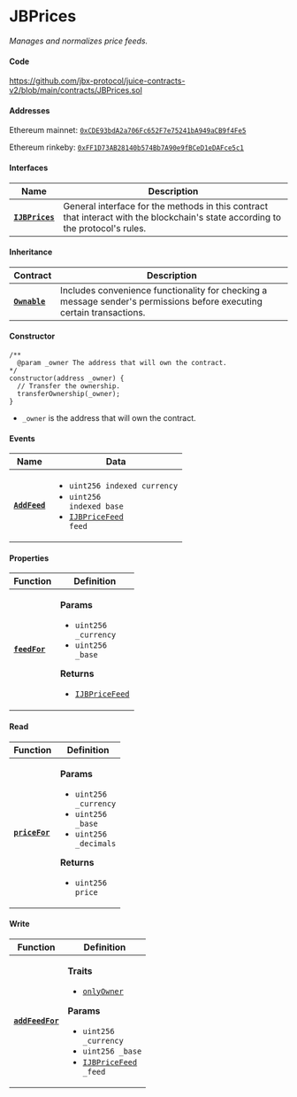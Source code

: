 # JBPrices

_Manages and normalizes price feeds._

#### Code

https://github.com/jbx-protocol/juice-contracts-v2/blob/main/contracts/JBPrices.sol

#### Addresses

Ethereum mainnet: [`0xCDE93bdA2a706Fc652F7e75241bA949aCB9f4Fe5`](https://etherscan.io/address/0xCDE93bdA2a706Fc652F7e75241bA949aCB9f4Fe5)

Ethereum rinkeby: [`0xFF1D73AB28140b574Bb7A90e9fBCeD1eDAFce5c1`](https://rinkeby.etherscan.io/address/0xFF1D73AB28140b574Bb7A90e9fBCeD1eDAFce5c1)

#### Interfaces

| Name                                             | Description                                                                                                                              |
| ------------------------------------------------ | ---------------------------------------------------------------------------------------------------------------------------------------- |
| [**`IJBPrices`**](/docs/v4/deprecated/v2/interfaces/ijbprices.md) | General interface for the methods in this contract that interact with the blockchain's state according to the protocol's rules. |

#### Inheritance

| Contract                                                                  | Description                                                                                                                              |
| ------------------------------------------------------------------------- | ---------------------------------------------------------------------------------------------------------------------------------------- |
| [**`Ownable`**](https://docs.openzeppelin.com/contracts/4.x/api/access#Ownable) | Includes convenience functionality for checking a message sender's permissions before executing certain transactions. |

#### Constructor

```
/**
  @param _owner The address that will own the contract.
*/
constructor(address _owner) {
  // Transfer the ownership.
  transferOwnership(_owner);
}
```

* `_owner` is the address that will own the contract.

#### Events

| Name                               | Data                                                                                                                                                                                    |
| ---------------------------------- | --------------------------------------------------------------------------------------------------------------------------------------------------------------------------------------- |
| [**`AddFeed`**](/docs/v4/deprecated/v2/contracts/jbprices/events/addfeed.md) | <ul><li><code>uint256 indexed currency</code></li><li><code>uint256 indexed base</code></li><li><code>[IJBPriceFeed](/docs/v4/deprecated/v2/interfaces/ijbpricefeed.md) feed</code></li></ul> |

#### Properties

| Function                                                          | Definition                                                                                                                                                                                                |
| ----------------------------------------------------------------- | --------------------------------------------------------------------------------------------------------------------------------------------------------------------------------------------------------- |
| [**`feedFor`**](/docs/v4/deprecated/v2/contracts/jbprices/properties/feedfor.md)                            | <p><strong>Params</strong></p><ul><li><code>uint256 _currency</code></li><li><code>uint256 _base</code></li></ul><p><strong>Returns</strong></p><ul><li><code>[IJBPriceFeed](/docs/v4/deprecated/v2/interfaces/ijbpricefeed.md)</code></li></ul> |

#### Read

| Function                                 | Definition                                                                                                                                                                                   |
| ---------------------------------------- | -------------------------------------------------------------------------------------------------------------------------------------------------------------------------------------------- |
| [**`priceFor`**](read/pricefor.md) | <p><strong>Params</strong></p><ul><li><code>uint256 _currency</code></li><li><code>uint256 _base</code></li><li><code>uint256 _decimals</code></li></ul><p><strong>Returns</strong></p><ul><li><code>uint256 price</code></li></ul> |

#### Write

| Function                             | Definition                                                                                                                                                                                                                               |
| ------------------------------------ | ---------------------------------------------------------------------------------------------------------------------------------------------------------------------------------------------------------------------------------------- |
| [**`addFeedFor`**](/docs/v4/deprecated/v2/contracts/jbprices/write/addfeed.md) | <p><strong>Traits</strong></p><ul><li><code>[onlyOwner](https://docs.openzeppelin.com/contracts/4.x/api/access#Ownable-onlyOwner--)</code></li></ul><p><strong>Params</strong></p><ul><li><code>uint256 _currency</code></li><li><code>uint256 _base</code></li><li><code>[IJBPriceFeed](/docs/v4/deprecated/v2/interfaces/ijbpricefeed.md) _feed</code></li></ul> |
